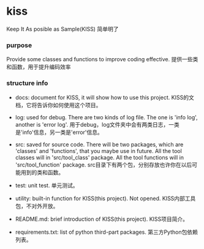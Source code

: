# kiss
Keep It As posible as Sample(KISS)
简单明了

### purpose
Provide some classes and functions to improve coding effective.
提供一些类和函数，用于提升编码效率

### structure info

- docs: document for KISS, it will show how to use this project.
KISS的文档，它将告诉你如何使用这个项目。

- log: used for debug. There are two kinds of log file. 
The one is 'info log', another is 'error log'.
用于debug，log文件夹中会有两类日志，一类是'info'信息，另一类是'error'信息。

- src: saved for source code.
There will be two packages, which are 'classes' and 'functions', that you maybe use in future. 
All the tool classes will in 'src/tool_class' package.
All the tool functions will in 'src/tool_function' package.
src目录下有两个包，分别存放也许你在以后可能用到的类和函数。

- test: unit test.
单元测试。

- utility: built-in function for KISS(this project). Not opened.
KISS内部工具包，不对外开放。

- README.md: brief introduction of KISS(this project).
KISS项目简介。

- requirements.txt: list of python third-part packages.
第三方Python包依赖列表。 
